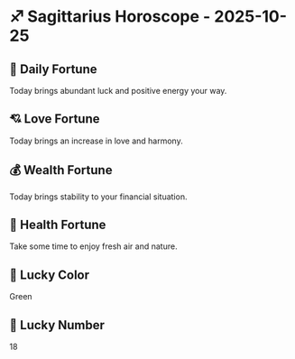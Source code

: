 # ♐ Sagittarius Horoscope - 2025-10-25

## 🎯 Daily Fortune

Today brings abundant luck and positive energy your way.

## 💘 Love Fortune

Today brings an increase in love and harmony.

## 💰 Wealth Fortune

Today brings stability to your financial situation.

## 🌱 Health Fortune

Take some time to enjoy fresh air and nature.

## 🎨 Lucky Color

Green

## 🔢 Lucky Number

18
